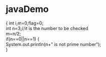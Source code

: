 # javaDemo
{
  int i,m=0,flag=0;      
  int n=3;//it is the number to be checked    
  m=n/2;      
  if(n==0||n==1)
  {  
   System.out.println(n+" is not prime number");      
  }
